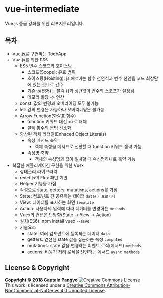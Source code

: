 # vue-intermediate
Vue.js 중급 강좌를 위한 리포지토리입니다.

## 목차
- Vue.js로 구현하는 TodoApp
- Vue.js를 위한 ES6
    - ES5 변수 스코프와 호이스팅
        - 스코프(Scope): 유효 범위
        - 호이스팅(Hoisting): js 해석기는 함수 선언식과 변수 선언을 코드 최상단에 있는 것으로 간주
        - 기존 js(ES5)는 블럭 {}과 상관없이 변수의 스코프가 설정됨
        - 메모리 할당 -> 연산
    - const: 값의 변경과 오버라이딩 모두 불가능
    - let: 값의 변경은 가능하나 오버라이딩은 불가능
    - Arrow Function(화살표 함수)
        - function 키워드 대신 =>로 대체
        - 콜백 함수의 문법 간소화
    - 향상된 객체 리터럴(Enhaced Object Literals)
        - 속성 메서드 축약
            - 객체 속성을 메서드로 선언할 때 function 키워드 생략 가능
        - 속성명 축약
            - 객체의 속성명과 값이 일치할 때 속성명하나로 축약 가능
- 복잡한 애플리케이션 구현을 위한 Vuex
    - 상태관리 라이브러리
    - react.js의 Flux 패턴 기반
    - Helper 기능을 가짐
    - 속성으로 state, getters, mutations, actions를 가짐
    - State: 컴포넌트 간 공유하는 데이터 ```data() 프로퍼티```
    - View: 데이터를 표시하는 화면 ```template```
    - Action: 사용자의 입력에 따라 데이터를 변경하는 ```methods```
    - Vuex의 컨셉은 단방향(State -> View -> Action)
    - 설치(ES6): npm install vuex --save 
    - 기술요소
        - state: 여러 컴포넌트에 등록되는 데이터 ```data```
        - getters: 연산된 state 값을 접근하는 속성 ```computed```
        - mutations: state 값을 변경하는 이벤트 로직(메서드) ```methods```
        - actions: 비동기 처리 로직을 선언하는 메서드 ```aysnc methods```

## License & Copyright
**Copyright © 2018 Captain Pangyo**
<a rel="license" href="http://creativecommons.org/licenses/by-nc-nd/4.0/"><img alt="Creative Commons License" style="border-width:0" src="https://i.creativecommons.org/l/by-nc-nd/4.0/88x31.png" /></a><br />This work is licensed under a <a rel="license" href="http://creativecommons.org/licenses/by-nc-nd/4.0/">Creative Commons Attribution-NonCommercial-NoDerivs 4.0 Unported License</a>.
